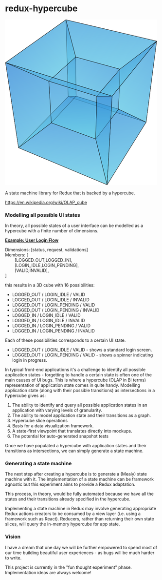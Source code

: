 # redux-hypercube

<img src='./hypercube.png' width=500 />

A state machine library for Redux that is backed by a hypercube.

<a>https://en.wikipedia.org/wiki/OLAP_cube</a>

### Modelling all possible UI states

In theory, all possible states of a user interface can be modelled as a hypercube with a finite number of dimensions.

<b><u>Example: User Login Flow</u></b>

Dimensions: [status, request, validations]<br/>
Members: [ <br/>
&nbsp;&nbsp;&nbsp;&nbsp;&nbsp;&nbsp;&nbsp;&nbsp;[LOGGED_OUT,LOGGED_IN],<br/>
&nbsp;&nbsp;&nbsp;&nbsp;&nbsp;&nbsp;&nbsp;&nbsp;[LOGIN_IDLE,LOGIN_PENDING],<br/>
&nbsp;&nbsp;&nbsp;&nbsp;&nbsp;&nbsp;&nbsp;&nbsp;[VALID,INVALID],<br/>
]

this results in a 3D cube with 16 possibilities:

* LOGGED_OUT / LOGIN_IDLE / VALID
* LOGGED_OUT / LOGIN_IDLE / INVALID
* LOGGED_OUT / LOGIN_PENDING / VALID
* LOGGED_OUT / LOGIN_PENDING / INVALID
* LOGGED_IN / LOGIN_IDLE / VALID
* LOGGED_IN / LOGIN_IDLE / INVALID
* LOGGED_IN / LOGIN_PENDING / VALID
* LOGGED_IN / LOGIN_PENDING / INVALID

Each of these possibilities corresponds to a certain UI state.

* LOGGED_OUT / LOGIN_IDLE / VALID - shows a standard login screen.
* LOGGED_OUT / LOGIN_PENDING / VALID - shows a spinner indicating login in progress.

In typical front-end applications it's a challenge to identify all possible application states - forgetting to handle a certain state is often one of the main causes of UI bugs. This is where a hypercube (OLAP in BI terms) representation of application state comes in quite handy. Modelling application state (along with their possible transitions) as intersections in a hypercube gives us:

1. The ability to identify and query all possible application states in an application with varying levels of granularity.
2. The ability to model application state and their transitions as a graph.
3. Hypercube slice operations
4. Basis for a data visualization framework.
5. A state-first viewpoint that translates directly into mockups.
6. The potential for auto-generated snapshot tests

Once we have populated a hypercube with application states and their transitions as intersections, we can simply generate a state machine.

### Generating a state machine

The next step after creating a hypercube is to generate a (Mealy) state machine with it. The implementation of a state machine can be framework agnostic but this experiment aims to provide a Redux adaptation.

This process, in theory, would be fully automated because we have all the states and their transitions already specified in the hypercube.

Implementing a state machine in Redux may involve generating appropriate Redux actions creators to be consumed by a view layer (i.e. using a framework such as React). Reducers, rather than returning their own state slices, will query the in-memory hypercube for app state.

### Vision

I have a dream that one day we will be further empowered to spend most of our time building beautiful user experiences - as bugs will be much harder to write.

This project is currently in the "fun thought experiment" phase. Implementation ideas are always welcome!
